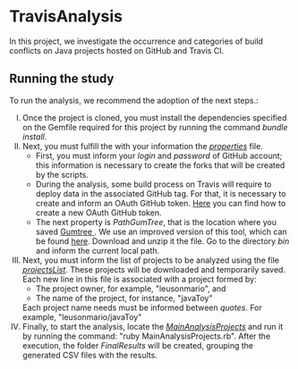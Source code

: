 # TravisAnalysis

In this project, we investigate the occurrence and categories of build conflicts on Java projects hosted on GitHub and Travis CI.



## Running the study

To run the analysis, we recommend the adoption of the next steps.: 

<ol type="I">
  <li>
    Once the project is cloned, you must install the dependencies specified on the Gemfile required for this project by running the command <i>bundle install</i>.
  </li>
  <li>
    Next, you must fulfill the with your information the <a href="https://github.com/leusonmario/TravisAnalysis/blob/master/build_conflicts_analysis/properties" target="_blank"><i>properties</i></a> file.
    <ul>  
     <li>
        First, you must inform your <i>login</i> and <i>password</i> of GitHub account; this information is necessary to create the forks that will be created by the scripts.
      </li>
            <li>
        During the analysis, some build process on Travis will require to deploy data in the associated GitHub tag. For that, it is necessary to create and inform an OAuth GitHub token. <a href="https://docs.github.com/en/github/authenticating-to-github/creating-a-personal-access-token" target="_blank" >Here</a> you can find how to create a new OAuth GitHub token.
      </li>
      <li>
        The next property is <i>PathGumTree</i>, that is the location where you saved <a href="https://github.com/leusonmario/gumtree" target="_blank" > Gumtree </a>. We use an improved version of this tool, which can be found <a href="https://drive.google.com/file/d/1FUeWWiolUbPysvLjh9KyAT6COJ2-qyy5/view?usp=sharing" target="_blank" >here</a>. Download and unzip it the file. Go to the directory <i>bin</i> and inform the current local path.
      </li>
    </ul>
  <li>
  Next, you must inform the list of projects to be analyzed using the file <a href="https://github.com/leusonmario/TravisAnalysis/blob/master/build_conflicts_analysis/projectsList" target="_blank"><i>projectsList</i></a>. These projects will be downloaded and temporarily saved. Each new line in this file is associated with a project formed by:
    <ul>
    <li>
      The project owner, for example, "leusonmario", and
    </li>
    <li>
      The name of the project, for instance, "javaToy"
    </li>
    </ul>
    Each project name needs must be informed between <i>quotes</i>. For example, "leusonmario/javaToy"
  </li>
  <li>
    Finally, to start the analysis, locate the <a href="https://github.com/leusonmario/TravisAnalysis/blob/master/build_conflicts_analysis/MainAnalysisProjects.rb" target="_blank"><i>MainAnalysisProjects</i></a> and run it by running the command: "ruby MainAnalysisProjects.rb". After the execution, the folder <i>FinalResults</i> will be created, grouping the generated CSV files with the results.
  </li>
</ol>
